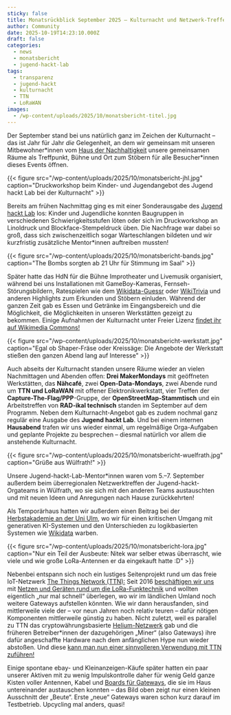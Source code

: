 ```yaml
---
sticky: false
title: Monatsrückblick September 2025 – Kulturnacht und Netzwerk-Treffen
author: Community
date: 2025-10-19T14:23:10.000Z
draft: false
categories:
  - news
  - monatsbericht
  - jugend-hackt-lab
tags:
  - transparenz
  - jugend-hackt
  - kulturnacht
  - TTN
  - LoRaWAN
images:
  - /wp-content/uploads/2025/10/monatsbericht-titel.jpg
---
```


Der September stand bei uns natürlich ganz im Zeichen der Kulturnacht – das ist Jahr für Jahr _die_ Gelegenheit, an dem wir gemeinsam mit unseren Mitbewohner\*innen vom [Haus der Nachhaltigkeit](https://www.h-d-n.org/) unsere gemeinsamen Räume als Treffpunkt, Bühne und Ort zum Stöbern für alle Besucher\*innen dieses Events öffnen.

{{< figure src="/wp-content/uploads/2025/10/monatsbericht-jhl.jpg" caption="Druckworkshop beim Kinder- und Jugendangebot des Jugend hackt Lab bei der Kulturnacht" >}}

Bereits am frühen Nachmittag ging es mit einer Sonderausgabe des [Jugend hackt Lab](/category/jugend-hackt-lab/) los: Kinder und Jugendliche konnten Baugruppen in verschiedenen Schwierigkeitsstufen löten oder sich im Druckworkshop an Linoldruck und Blockface-Stempeldruck üben. 
Die Nachfrage war dabei so groß, dass sich zwischenzeitlich sogar Warteschlangen bildeten und wir kurzfristig zusätzliche Mentor\*innen auftreiben mussten!

{{< figure src="/wp-content/uploads/2025/10/monatsbericht-bands.jpg" caption="The Bombs sorgten ab 21 Uhr für Stimmung im Saal" >}}

Später hatte das HdN für die Bühne Improtheater und Livemusik organisiert, während bei uns Installationen mit GameBoy-Kameras, Fernseh-Störungsbildern, Ratespielen wie dem [Wikidata-Guessr](/wie-gut-kennst-du-dich-in-neu-ulm-aus/) oder [WikiTrivia](https://wikitrivia.tomjwatson.com/) und anderen Highlights zum Erkunden und Stöbern einluden. 
Während der ganzen Zeit gab es Essen und Getränke im Eingangsbereich und die Möglichkeit, die Möglichkeiten in unseren Werkstätten gezeigt zu bekommen.
Einige Aufnahmen der Kulturnacht unter Freier Lizenz [findet ihr auf Wikimedia Commons!](https://commons.wikimedia.org/wiki/Category:Kulturnacht_2025_at_tempor%C3%A4rhaus_and_Haus_der_Nachhaltigkeit)

{{< figure src="/wp-content/uploads/2025/10/monatsbericht-werkstatt.jpg" caption="Egal ob Shaper-Fräse oder Kreissäge: Die Angebote der Werkstatt stießen den ganzen Abend lang auf Interesse" >}}

Auch abseits der Kulturnacht standen unsere Räume wieder an vielen Nachmittagen und Abenden offen: **Drei MakerMondays** mit geöffneten Werkstätten, das **Nähcafé**, zwei **Open-Data-Mondays**, zwei Abende rund um **TTN und LoRaWAN** mit offener Elektronikwerkstatt, vier Treffen der **Capture-The-Flag/PPP**-Gruppe, der **OpenStreetMap-Stammtisch** und ein Arbeitstreffen von **RAD-ikal technisch** standen im September auf dem Programm.
Neben dem Kulturnacht-Angebot gab es zudem nochmal ganz regulär eine Ausgabe des **Jugend hackt Lab**. 
Und bei einem internen **Hausabend** trafen wir uns wieder einmal, um regelmäßige Orga-Aufgaben und geplante Projekte zu besprechen – diesmal natürlich vor allem die anstehende Kulturnacht.

{{< figure src="/wp-content/uploads/2025/10/monatsbericht-wuelfrath.jpg" caption="Grüße aus Wülfrath!" >}}

Unsere Jugend-hackt-Lab-Mentor\*innen waren vom 5.–7. September außerdem beim überregionalen Netzwerktreffen der Jugend-hackt-Orgateams in Wülfrath, wo sie sich mit den anderen Teams austauschten und mit neuen Ideen und Anregungen nach Hause zurückkehrten!

Als Temporärhaus hatten wir außerdem einen Beitrag bei der [Herbstakademie an der Uni Ulm](https://www.uni-ulm.de/einrichtungen/zawiw/programmlinien-und-themen/akademiewochen/), wo wir für einen kritischen Umgang mit generativen KI-Systemen und den Unterschieden zu logikbasierten Systemen wie [Wikidata](https://www.wikidata.org/wiki/Wikidata:Main_Page) warben.

{{< figure src="/wp-content/uploads/2025/10/monatsbericht-lora.jpg" caption="Nur ein Teil der Ausbeute: Nitek war selber etwas überrascht, wie viele und wie große LoRa-Antennen er da eingekauft hatte :D" >}}

Nebenbei entspann sich noch ein lustiges Seitenprojekt rund um das freie IoT-Netzwerk [The Things Network (TTN):](https://www.thethingsnetwork.org/) Seit 2016 [beschäftigen wir uns](/gruppen/ttn/) mit [Netzen und Geräten rund um die LoRa-Funktechnik](https://de.wikipedia.org/wiki/Long_Range_Wide_Area_Network) und wollten eigentlich „nur mal schnell“ überlegen, wo wir im ländlichen Umland noch weitere Gateways aufstellen könnten. 
Wie wir dann herausfanden, sind mittlerweile viele der – vor neun Jahren noch relativ teuren – dafür nötigen Komponenten mittlerweile günstig zu haben. 
Nicht zuletzt, weil es parallel zu TTN das cryptowährungsbasierte [Helium-Netzwerk](https://en.wikipedia.org/wiki/Helium_Network) gab und die früheren Betreiber\*innen der dazugehörigen „Miner“ (also Gateways) ihre dafür angeschaffte Hardware nach dem anfänglichen Hype nun wieder abstoßen. 
Und diese [kann man nun einer sinnvolleren Verwendung mit TTN zuführen!](https://medium.com/@friedkiwi/repurposing-helium-iot-hotspots-for-the-things-network-4b6cb655c76e)

Einige spontane ebay- und Kleinanzeigen-Käufe später hatten ein paar unserer Aktiven mit zu wenig Impulskontrolle daher für wenig Geld ganze Kisten voller Antennen, Kabel und [Boards für Gateways](https://wiki.seeedstudio.com/WM1302_module/), die sie im Haus untereinander austauschen konnten – das Bild oben zeigt nur einen kleinen Ausschnitt der „Beute“. 
Erste „neue“ Gateways waren schon kurz darauf im Testbetrieb. 
Upcycling mal anders, quasi!

